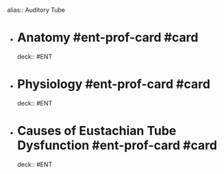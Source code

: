 alias:: Auditory Tube

- # Anatomy #ent-prof-card #card
  deck:: #ENT
- # Physiology #ent-prof-card #card
  deck:: #ENT
- # Causes of Eustachian Tube Dysfunction #ent-prof-card #card
  deck:: #ENT
